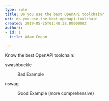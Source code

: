 ```yaml
---
type: rule
title: Do you use the best OpenAPI toolchain?
uri: do-you-use-the-best-openapi-toolchain
created: 2019-05-25T01:48:38.0000000Z
authors:
- id: 1
  title: Adam Cogan

---
```




<span class='intro'> <p>Know the best OpenAPI toolchain&#58;</p><p class="greyBox">​swashbuckle</p><div><dd class="ssw15-rteElement-FigureBad">​​​​​Bad Example&#160;​​<br></dd><p class="greyBox">nswag</p></div><div><dd class="ssw15-rteElement-FigureGood">​​​Good Example&#160;(more comprehensive)<br></dd></div> </span>




